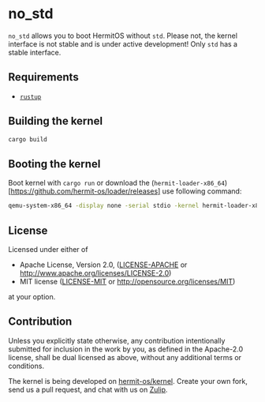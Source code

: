 # no_std

`no_std` allows you  to boot HermitOS without `std`.
Please not, the kernel interface is not stable and is under active development! 
Only `std` has a stable interface.

## Requirements

* [`rustup`](https://www.rust-lang.org/tools/install)

## Building the kernel

```sh
cargo build
```

## Booting the kernel

Boot kernel with `cargo run` or download the (`hermit-loader-x86_64`)[https://github.com/hermit-os/loader/releases] use following command:

```sh
qemu-system-x86_64 -display none -serial stdio -kernel hermit-loader-x86_64 -cpu Skylake-Client -device isa-debug-exit,iobase=0xf4,iosize=0x04 -smp 1 -m 512M -netdev user,id=u1,hostfwd=tcp::9975-:9975,hostfwd=udp::9975-:9975,net=192.168.76.0/24,dhcpstart=192.168.76.9 -device virtio-net-pci,netdev=u1,disable-legacy=on -initrd target/x86_64-unknown-none/debug/no_std
```

## License

Licensed under either of

* Apache License, Version 2.0, ([LICENSE-APACHE](LICENSE-APACHE) or http://www.apache.org/licenses/LICENSE-2.0)
* MIT license ([LICENSE-MIT](LICENSE-MIT) or http://opensource.org/licenses/MIT)

at your option.

## Contribution

Unless you explicitly state otherwise, any contribution intentionally submitted for inclusion in the work by you, as defined in the Apache-2.0 license, shall be dual licensed as above, without any additional terms or conditions.

The kernel is being developed on [hermit-os/kernel](https://github.com/hermit-os/kernel).
Create your own fork, send us a pull request, and chat with us on [Zulip](https://hermit.zulipchat.com/).